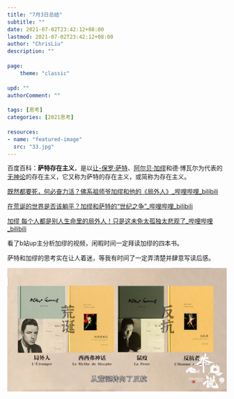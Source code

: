 ```yaml
---
title: "7月3日总结"
subtitle: ""
date: 2021-07-02T23:42:12+08:00
lastmod: 2021-07-02T23:42:12+08:00
author: "ChrisLiu"
description: ""

page:
    theme: "classic"

upd: ""
authorComment: ""

tags: [思考]
categories: [2021思考]

resources:
- name: "featured-image"
  src: "33.jpg"
---
```


<!--more-->

百度百科：**萨特存在主义**，是以[让-保罗·萨特](https://baike.baidu.com/item/让-保罗·萨特)、[阿尔贝·加缪](https://baike.baidu.com/item/阿尔贝·加缪/1358953)和德·博瓦尔为代表的[无神论](https://baike.baidu.com/item/无神论/25978)的存在主义，它又称为萨特的存在主义，或简称为存在主义。

[既然都要死，何必奋力活？佛系祖师爷加缪和他的《局外人》_哔哩哔哩_bilibili](https://www.bilibili.com/video/BV1wX4y1u7oY)

[在荒诞的世界是否该躺平？加缪和萨特的“世纪之争”_哔哩哔哩_bilibili](https://www.bilibili.com/video/BV1UU4y1G78D?from=search&seid=2641233444489293895)

[加缪 每个人都是别人生命里的局外人！只是这未免太孤独太悲观了_哔哩哔哩_bilibili](https://www.bilibili.com/video/BV1o54y1U7eq?from=search&seid=2641233444489293895)

看了b站up主分析加缪的视频，闲暇时间一定拜读加缪的四本书。

萨特和加缪的思考实在让人着迷，等我有时间了一定弄清楚并肆意写读后感。

![avatar](加缪.png)

